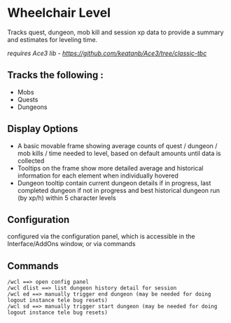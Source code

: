 # **Wheelchair Level**

Tracks quest, dungeon, mob kill and session xp data to provide a summary and estimates for leveling time.

_requires Ace3 lib - https://github.com/keatanb/Ace3/tree/classic-tbc_

## Tracks the following :
- Mobs 
- Quests
- Dungeons 

## Display Options
- A basic movable frame showing average counts of quest / dungeon / mob kills / time needed to level, based on default amounts until data is collected
- Tooltips on the frame show more detailed average and historical information for each element when individually hovered
- Dungeon tooltip contain current dungeon details if in progress, last completed dungeon if not in progress and best historical dungeon run (by xp/h) within 5 character levels

## Configuration
configured via the configuration panel, which is accessible in the Interface/AddOns window, or via commands

## Commands
    /wcl ==> open config panel
    /wcl dlist ==> list dungeon history detail for session
    /wcl ed ==> manually trigger end dungeon (may be needed for doing logout instance tele bug resets)
    /wcl sd ==> manually trigger start dungeon (may be needed for doing logout instance tele bug resets)

